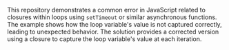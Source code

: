 This repository demonstrates a common error in JavaScript related to closures within loops using `setTimeout` or similar asynchronous functions.  The example shows how the loop variable's value is not captured correctly, leading to unexpected behavior.  The solution provides a corrected version using a closure to capture the loop variable's value at each iteration.